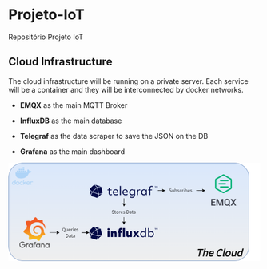 # Projeto-IoT

Repositório Projeto IoT 

## Cloud Infrastructure

The cloud infrastructure will be running on a private server. Each service will be a container and they will be interconnected by docker networks.



- **EMQX** as the main MQTT Broker

- **InfluxDB** as the main database

- **Telegraf** as the data scraper to save the JSON on the DB

- **Grafana** as the main dashboard



![Exemplo Condução diferencial](Images/service-diagram.png "Condução Diferencial")
